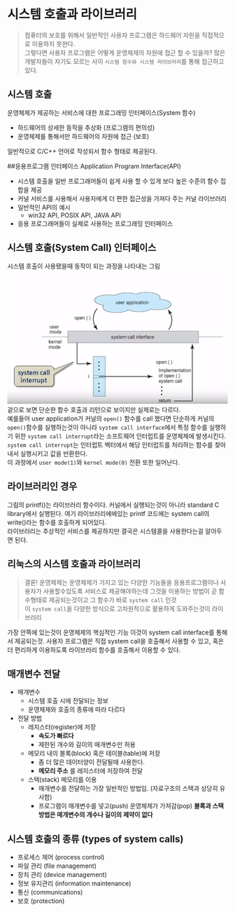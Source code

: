 # 시스템 호출과 라이브러리
> 컴퓨터의 보호를 위해서 일반적인 사용자 프로그램은 하드웨어 자원을 직접적으로 이용하지 못한다.
<br/> 그렇다면 사용자 프로그램은 어떻게 운영체제의 자원에 접근 할 수 있을까? 많은 개발자들이 자기도 모르는 사이 `시스템 함수와 시스템 라이브러리`를 통해 접근하고 있다.

## 시스템 호출
운영체제가 제공하는 서비스에 대한 프로그래밍 인터페이스(System 함수)
* 하드웨어의 상세한 동작을 추상화 (프로그램의 편의성)
* 운영체제를 통해서만 하드웨어의 자원에 접근 (보호)

일반적으로 C/C++ 언어로 작성되서 함수 형태로 제공된다.<br/>

##응용프로그램 인터페이스
Application Program Interface(API)
* 시스템 호출을 일반 프로그래머들이 쉽게 사용 할 수 있게 보다 높은 수준의 함수 집합을 제공
* 커널 서비스를 사용해서 사용자에게 더 편한 접근성을 가져다 주는 커널 라이브러리
* 일반적인 API의 예시
  * win32 API, POSIX API, JAVA API
* 응용 프로그래머들이 실제로 사용하는 프로그래밍 인터페이스

## 시스템 호출(System Call) 인터페이스
시스템 호출이 사용됐을때 동작이 되는 과정을 나타내는 그림
![system call interface](../images/lec4/os4_1.JPG)
겉으로 보면 단순한 함수 호출과 리턴으로 보이지만 실제로는 다르다.<br/>
예를들어 user application가 커널의 `open()` 함수를 call 했다면 단순하게 커널의 `open()`함수를 실행하는것이 아니라 `system call interface`에서 특정 함수를 실행하기 위한 `system call interrupt`라는 소프트웨어 인터럽트를 운영체제에 발생시킨다.
`system call interrupt`는 인터럽트 벡터에서 해당 인터럽트를 처리하는 함수를 찾아내서 실행시키고 값을 반환한다.<br/>
이 과정에서 `user mode(1)`와 `kernel mode(0)` 전환 또한 일어난다. 

## 라이브러리인 경우
그림의 printf()는 라이브러리 함수이다. 커널에서 실행되는것이 아니라 standard C library에서 실행된다. 여기 라이브러리에에있는 printf 코드에는 system call의 write()라는 함수를 호출하게 되어있다. <br/>
라이브러리는 추상적인 서비스를 제공하지만 결국은 시스템콜을 사용한다는걸 알아두면 된다.

## 리눅스의 시스템 호출과 라이브러리
> 결론! 운영체제는 운영체제가 가지고 있는 다양한 기능들을 응용프로그램이나 사용자가 사용할수있도록 서비스로 제공해야하는데 그것을 이용하는 방법이 곧 함수형태로 제공되는것이고 그 함수가 바로 `system call` 인것 <br/>이 `system call`을 다양한 방식으로 고차원적으로 활용하게 도와주는것이 라이브러리

가장 안쪽에 있는것이 운영체제의 핵심적인 기능 이것이 system call interface를 통해서 제공되는것. 사용자 프로그램은 직접 system call을 호출해서 사용할 수 있고, 혹은 더 편리하게 이용하도록 라이브러리 함수를 호출해서 이용할 수 있다.

## 매개변수 전달
* 매개변수
  * 시스템 호출 시에 전달되는 정보
  * 운영체제와 호출의 종류에 따라 다르다
* 전달 방법
  * 레지스터(register)에 저장
    * **속도가 빠르다**
    * 제한된 개수와 길이의 매개변수만 허용
  * 메모리 내의 블록(block) 혹은 테이블(table)에 저장
    * 좀 더 많은 데이터양이 전달될때 사용한다.
    * **메모리 주소** 를 레지스터에 저장하여 전달
  * 스택(stack) 메모리를 이용
    * 매개변수를 전달하는 가장 일반적인 방법임. (자료구조의 스택과 상당히 유사함)
    * 프로그램이 매개변수를 넣고(push) 운영체제가 가져감(pop)
  **블록과 스택 방법은 매개변수의 개수나 길이의 제약이 없다**

## 시스템 호출의 종류 (types of system calls)
* 프로세스 제어 (process control)
* 파일 관리 (file management)
* 장치 관리 (device management)
* 정보 유지관리 (information maintenance)
* 통신 (communications)
* 보호 (protection)
